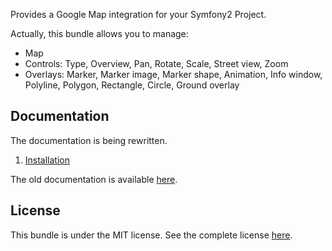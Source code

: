 Provides a Google Map integration for your Symfony2 Project.

Actually, this bundle allows you to manage:

   - Map 
   - Controls: Type, Overview, Pan, Rotate, Scale, Street view, Zoom 
   - Overlays: Marker, Marker image, Marker shape, Animation, Info window, Polyline, Polygon, Rectangle, Circle, Ground overlay

Documentation
-------------

The documentation is being rewritten.

   1. [Installation](http://github.com/egeloen/IvoryGoogleMapBundle/blob/master/Resources/doc/installation.md)

The old documentation is available [here](http://github.com/egeloen/IvoryGoogleMapBundle/blob/master/Resources/doc/index.rst).

License
-------

This bundle is under the MIT license. See the complete license [here](http://github.com/egeloen/IvoryGoogleMapBundle/blob/master/Resources/meta/LICENSE).
